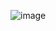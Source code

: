 ![image](https://user-images.githubusercontent.com/72289126/161434701-7cc25172-74c1-420d-9115-3b3b5a7c4e31.png)
